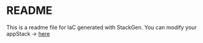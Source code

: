 # README
This is a readme file for IaC generated with StackGen.
You can modify your appStack -> [here](http://main.dev.stackgen.com/appstacks/d4343bc0-cf64-4de1-8c6b-eb8557617099)
